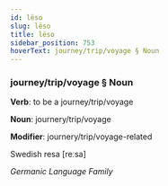 ```yaml
---
id: lëso
slug: lëso
title: lëso
sidebar_position: 753
hoverText: journey/trip/voyage § Noun
---
```


### journey/trip/voyage § Noun

**Verb**: to be a journey/trip/voyage

**Noun**: journery/trip/voyage

**Modifier**: journery/trip/voyage-related

Swedish resa [reːsa]

*Germanic Language Family*
